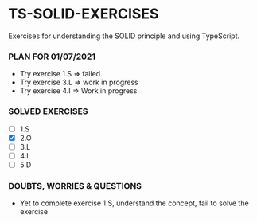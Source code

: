 # TS-SOLID-EXERCISES
Exercises for understanding the SOLID principle and using TypeScript.
### PLAN FOR 01/07/2021
- Try exercise 1.S => failed.
- Try exercise 3.L => work in progress
- Try exercise 4.I => Work in progress
### SOLVED EXERCISES
- [ ] 1.S
- [x] 2.O
- [ ] 3.L
- [ ] 4.I
- [ ] 5.D
### DOUBTS, WORRIES & QUESTIONS
- Yet to complete exercise 1.S, understand the concept, fail to solve the exercise